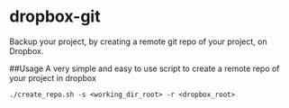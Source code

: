 dropbox-git
===========

Backup your project, by creating a remote git repo of your project, on Dropbox.

##Usage
A very simple and easy to use script to create a remote repo of your project in dropbox

`./create_repo.sh -s <working_dir_root> -r <dropbox_root>`
